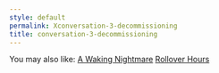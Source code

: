 ```yaml
---
style: default
permalink: Xconversation-3-decommissioning
title: conversation-3-decommissioning
---
```

You may also like:
[A Waking Nightmare](http://scp-wiki.net/a-waking-nightmare)
[Rollover Hours](http://scp-wiki.net/rollover-hours)